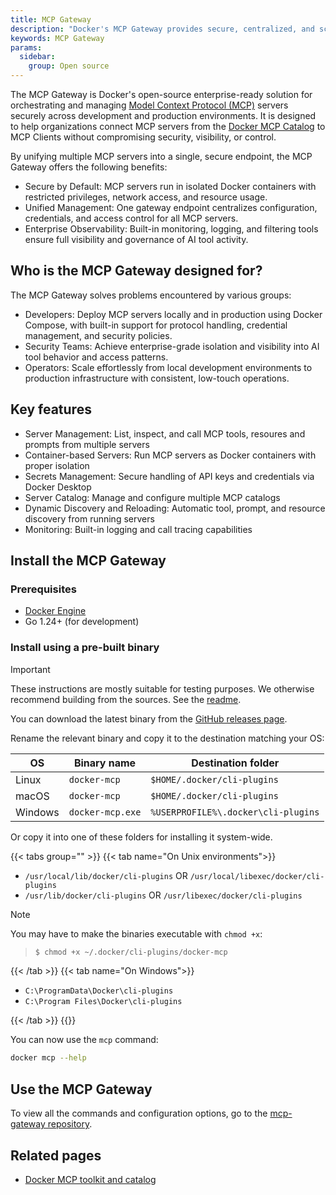 ```yaml
---
title: MCP Gateway
description: "Docker's MCP Gateway provides secure, centralized, and scalable orchestration of AI tools through containerized MCP servers—empowering developers, operators, and security teams."
keywords: MCP Gateway
params:
  sidebar:
    group: Open source
---
```


The MCP Gateway is Docker's open-source enterprise-ready solution for orchestrating and
managing [Model Context Protocol (MCP)](https://spec.modelcontextprotocol.io/) servers
securely across development and production environments.
It is designed to help organizations connect MCP servers from the [Docker MCP Catalog](https://hub.docker.com/mcp) to MCP Clients without compromising security, visibility, or control.

By unifying multiple MCP servers into a single, secure endpoint, the MCP Gateway offers
the following benefits:

- Secure by Default: MCP servers run in isolated Docker containers with restricted
  privileges, network access, and resource usage.
- Unified Management: One gateway endpoint centralizes configuration, credentials,
  and access control for all MCP servers.
- Enterprise Observability: Built-in monitoring, logging, and filtering tools ensure
  full visibility and governance of AI tool activity.

## Who is the MCP Gateway designed for?

The MCP Gateway solves problems encountered by various groups:

- Developers: Deploy MCP servers locally and in production using Docker Compose,
  with built-in support for protocol handling, credential management, and security policies.
- Security Teams: Achieve enterprise-grade isolation and visibility into AI tool
  behavior and access patterns.
- Operators: Scale effortlessly from local development environments to production
  infrastructure with consistent, low-touch operations.

## Key features

- Server Management: List, inspect, and call MCP tools, resoures and prompts from multiple servers
- Container-based Servers: Run MCP servers as Docker containers with proper isolation
- Secrets Management: Secure handling of API keys and credentials via Docker Desktop
- Server Catalog: Manage and configure multiple MCP catalogs
- Dynamic Discovery and Reloading: Automatic tool, prompt, and resource discovery from running servers
- Monitoring: Built-in logging and call tracing capabilities

## Install the MCP Gateway

### Prerequisites

- [Docker Engine](/manuals/engine/_index.md)
- Go 1.24+ (for development)

### Install using a pre-built binary

> [!IMPORTANT]
> These instructions are mostly suitable for testing purposes.
> We otherwise recommend building from the sources. See the [readme](https://github.com/docker/mcp-gateway?tab=readme-ov-file#installation).

You can download the latest binary from the [GitHub releases page](https://github.com/docker/mcp-gateway/releases/latest).

Rename the relevant binary and copy it to the destination matching your OS:

| OS      | Binary name         | Destination folder                  |
|---------|---------------------|-------------------------------------|
| Linux   | `docker-mcp`     | `$HOME/.docker/cli-plugins`         |
| macOS   | `docker-mcp`     | `$HOME/.docker/cli-plugins`         |
| Windows | `docker-mcp.exe` | `%USERPROFILE%\.docker\cli-plugins` |

Or copy it into one of these folders for installing it system-wide.


{{< tabs group="" >}}
{{< tab name="On Unix environments">}}


* `/usr/local/lib/docker/cli-plugins` OR `/usr/local/libexec/docker/cli-plugins`
* `/usr/lib/docker/cli-plugins` OR `/usr/libexec/docker/cli-plugins`

> [!NOTE]
> You may have to make the binaries executable with `chmod +x`:

> ```bash
> $ chmod +x ~/.docker/cli-plugins/docker-mcp
> ```

{{< /tab >}}
{{< tab name="On Windows">}}

* `C:\ProgramData\Docker\cli-plugins`
* `C:\Program Files\Docker\cli-plugins`

{{< /tab >}}
{{</tabs >}}

You can now use the `mcp` command:

```bash
docker mcp --help
```

## Use the MCP Gateway

To view all the commands and configuration options, go to the [mcp-gateway repository](https://github.com/docker/mcp-gateway).

## Related pages

- [Docker MCP toolkit and catalog](/manuals/ai/mcp-catalog-and-toolkit/_index.md)
